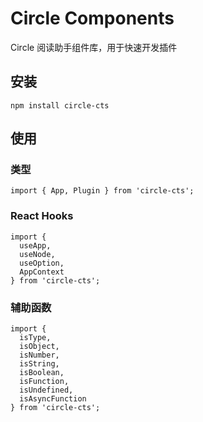 # Circle Components

Circle 阅读助手组件库，用于快速开发插件

## 安装

```
npm install circle-cts
```

## 使用

### 类型

```
import { App, Plugin } from 'circle-cts';
```

### React Hooks

```
import {
  useApp,
  useNode,
  useOption,
  AppContext
} from 'circle-cts';
```

### 辅助函数

```
import {
  isType,
  isObject,
  isNumber,
  isString,
  isBoolean,
  isFunction,
  isUndefined,
  isAsyncFunction
} from 'circle-cts';
```
